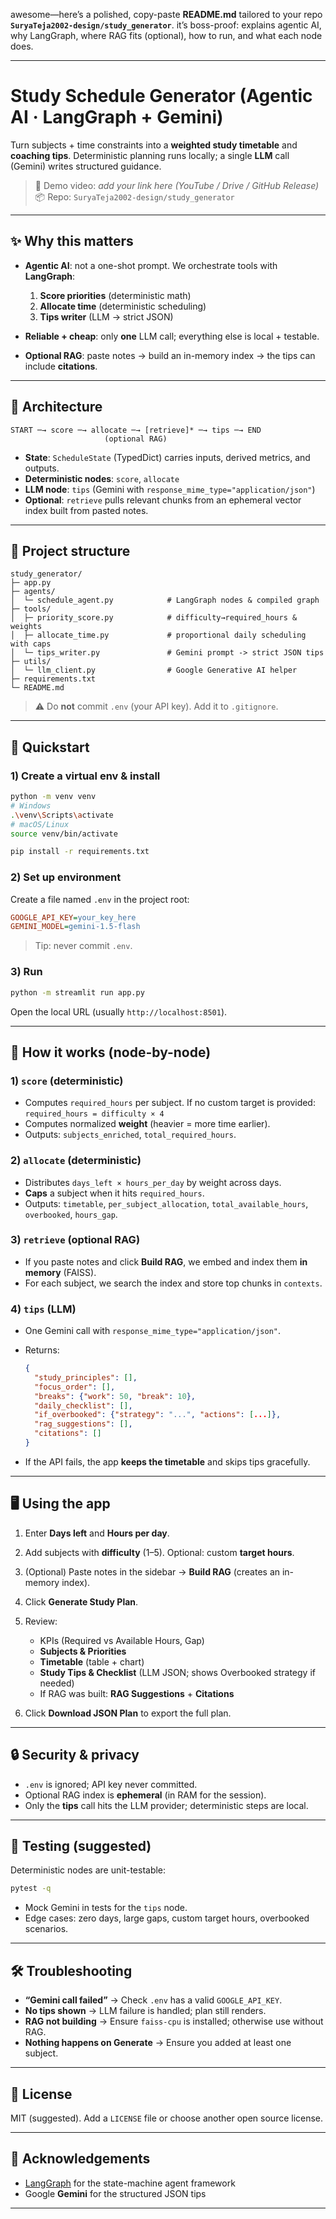 awesome—here’s a polished, copy-paste **README.md** tailored to your repo **`SuryaTeja2002-design/study_generator`**. it’s boss-proof: explains agentic AI, why LangGraph, where RAG fits (optional), how to run, and what each node does.

---

# Study Schedule Generator (Agentic AI · LangGraph + Gemini)

Turn subjects + time constraints into a **weighted study timetable** and **coaching tips**.
Deterministic planning runs locally; a single **LLM** call (Gemini) writes structured guidance.

> 🎥 Demo video: *add your link here (YouTube / Drive / GitHub Release)*
> 📦 Repo: `SuryaTeja2002-design/study_generator`

---

## ✨ Why this matters

* **Agentic AI**: not a one-shot prompt. We orchestrate tools with **LangGraph**:

  1. **Score priorities** (deterministic math)
  2. **Allocate time** (deterministic scheduling)
  3. **Tips writer** (LLM → strict JSON)
* **Reliable + cheap**: only **one** LLM call; everything else is local + testable.
* **Optional RAG**: paste notes → build an in-memory index → the tips can include **citations**.

---

## 🧱 Architecture

```
START ─→ score ─→ allocate ─→ [retrieve]* ─→ tips ─→ END
                     (optional RAG)
```

* **State**: `ScheduleState` (TypedDict) carries inputs, derived metrics, and outputs.
* **Deterministic nodes**: `score`, `allocate`
* **LLM node**: `tips` (Gemini with `response_mime_type="application/json"`)
* **Optional**: `retrieve` pulls relevant chunks from an ephemeral vector index built from pasted notes.

---

## 📂 Project structure

```
study_generator/
├─ app.py
├─ agents/
│  └─ schedule_agent.py            # LangGraph nodes & compiled graph
├─ tools/
│  ├─ priority_score.py            # difficulty→required_hours & weights
│  ├─ allocate_time.py             # proportional daily scheduling with caps
│  └─ tips_writer.py               # Gemini prompt -> strict JSON tips
├─ utils/
│  └─ llm_client.py                # Google Generative AI helper
├─ requirements.txt
└─ README.md
```

> ⚠️ Do **not** commit `.env` (your API key). Add it to `.gitignore`.

---

## 🚀 Quickstart

### 1) Create a virtual env & install

```bash
python -m venv venv
# Windows
.\venv\Scripts\activate
# macOS/Linux
source venv/bin/activate

pip install -r requirements.txt
```

### 2) Set up environment

Create a file named `.env` in the project root:

```ini
GOOGLE_API_KEY=your_key_here
GEMINI_MODEL=gemini-1.5-flash
```

> Tip: never commit `.env`.

### 3) Run

```bash
python -m streamlit run app.py
```

Open the local URL (usually `http://localhost:8501`).

---

## 🧩 How it works (node-by-node)

### 1) `score` (deterministic)

* Computes `required_hours` per subject. If no custom target is provided:
  `required_hours = difficulty × 4`
* Computes normalized **weight** (heavier = more time earlier).
* Outputs: `subjects_enriched`, `total_required_hours`.

### 2) `allocate` (deterministic)

* Distributes `days_left × hours_per_day` by weight across days.
* **Caps** a subject when it hits `required_hours`.
* Outputs: `timetable`, `per_subject_allocation`, `total_available_hours`, `overbooked`, `hours_gap`.

### 3) `retrieve` (optional RAG)

* If you paste notes and click **Build RAG**, we embed and index them **in memory** (FAISS).
* For each subject, we search the index and store top chunks in `contexts`.

### 4) `tips` (LLM)

* One Gemini call with `response_mime_type="application/json"`.
* Returns:

  ```json
  {
    "study_principles": [],
    "focus_order": [],
    "breaks": {"work": 50, "break": 10},
    "daily_checklist": [],
    "if_overbooked": {"strategy": "...", "actions": [...]},
    "rag_suggestions": [],
    "citations": []
  }
  ```
* If the API fails, the app **keeps the timetable** and skips tips gracefully.

---

## 🖥️ Using the app

1. Enter **Days left** and **Hours per day**.
2. Add subjects with **difficulty** (1–5). Optional: custom **target hours**.
3. (Optional) Paste notes in the sidebar → **Build RAG** (creates an in-memory index).
4. Click **Generate Study Plan**.
5. Review:

   * KPIs (Required vs Available Hours, Gap)
   * **Subjects & Priorities**
   * **Timetable** (table + chart)
   * **Study Tips & Checklist** (LLM JSON; shows Overbooked strategy if needed)
   * If RAG was built: **RAG Suggestions** + **Citations**
6. Click **Download JSON Plan** to export the full plan.

---

## 🔒 Security & privacy

* `.env` is ignored; API key never committed.
* Optional RAG index is **ephemeral** (in RAM for the session).
* Only the **tips** call hits the LLM provider; deterministic steps are local.

---

## 🧪 Testing (suggested)

Deterministic nodes are unit-testable:

```bash
pytest -q
```

* Mock Gemini in tests for the `tips` node.
* Edge cases: zero days, large gaps, custom target hours, overbooked scenarios.

---

## 🛠️ Troubleshooting

* **“Gemini call failed”** → Check `.env` has a valid `GOOGLE_API_KEY`.
* **No tips shown** → LLM failure is handled; plan still renders.
* **RAG not building** → Ensure `faiss-cpu` is installed; otherwise use without RAG.
* **Nothing happens on Generate** → Ensure you added at least one subject.

---

## 📜 License

MIT (suggested). Add a `LICENSE` file or choose another open source license.

---

## 🙏 Acknowledgements

* [LangGraph](https://github.com/langchain-ai/langgraph) for the state-machine agent framework
* Google **Gemini** for the structured JSON tips

---

